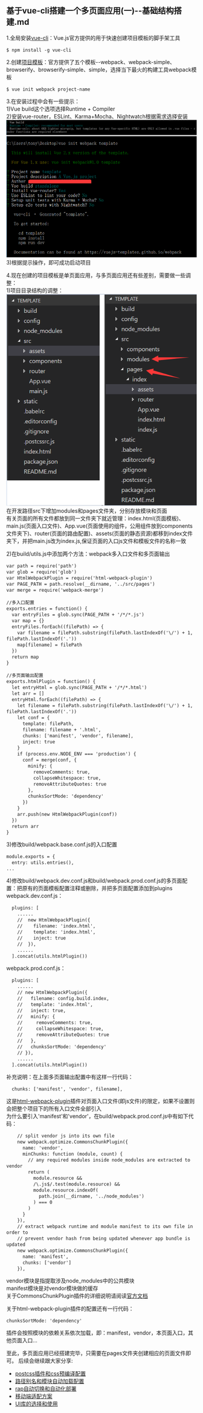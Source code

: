 ## 基于vue-cli搭建一个多页面应用(一)--基础结构搭建.md

1.全局安装[vue-cli](https://github.com/vuejs/vue-cli)：Vue.js官方提供的用于快速创建项目模板的脚手架工具
```
$ npm install -g vue-cli
```

2.创建[项目模板](https://github.com/vuejs-templates)：官方提供了五个模板--webpack、webpack-simple、browserify、browserify-simple、simple，选择当下最火的构建工具webpack模板
```
$ vue init webpack project-name
```

3.在安装过程中会有一些提示：  
1)Vue build这个选项选择Runtime + Compiler  
2)安装vue-router，ESLint、Karma+Mocha、Nightwatch根据需求选择安装
![](imgs/02.png)
![](imgs/01.png)
3)根据提示操作，即可成功启动项目

4.现在创建的项目模板是单页面应用，与多页面应用还有些差别，需要做一些调整：   
1)项目目录结构的调整：  
![](imgs/03.png)  
在开发路径src下增加modules和pages文件夹，分别存放模块和页面   
有关页面的所有文件都放到同一文件夹下就近管理：index.html(页面模板)、main.js(页面入口文件)、App.vue(页面使用的组件，公用组件放到components文件夹下)、router(页面的路由配置)、assets(页面的静态资源)都移到index文件夹下，并把main.js改为index.js,保证页面的入口js文件和模板文件的名称一致  

2)在build/utils.js中添加两个方法：webpack多入口文件和多页面输出
```
var path = require('path')
var glob = require('glob')
var HtmlWebpackPlugin = require('html-webpack-plugin')
var PAGE_PATH = path.resolve(__dirname, '../src/pages')
var merge = require('webpack-merge')

//多入口配置
exports.entries = function() {
  var entryFiles = glob.sync(PAGE_PATH + '/*/*.js')
  var map = {}
  entryFiles.forEach((filePath) => {
    var filename = filePath.substring(filePath.lastIndexOf('\/') + 1, filePath.lastIndexOf('.'))
    map[filename] = filePath
  })
  return map
}

//多页面输出配置
exports.htmlPlugin = function() {
  let entryHtml = glob.sync(PAGE_PATH + '/*/*.html')
  let arr = []
  entryHtml.forEach((filePath) => {
    let filename = filePath.substring(filePath.lastIndexOf('\/') + 1, filePath.lastIndexOf('.'))
    let conf = {
      template: filePath,
      filename: filename + '.html',
      chunks: ['manifest', 'vendor', filename],
      inject: true
    }
    if (process.env.NODE_ENV === 'production') {
      conf = merge(conf, {
        minify: {
          removeComments: true,
          collapseWhitespace: true,
          removeAttributeQuotes: true
        },
        chunksSortMode: 'dependency'
      })
    }
    arr.push(new HtmlWebpackPlugin(conf))
  })
  return arr
}
```

3)修改build/webpack.base.conf.js的入口配置
```
module.exports = {
  entry: utils.entries(),
...
```

4)修改build/webpack.dev.conf.js和build/webpack.prod.conf.js的多页面配置：把原有的页面模板配置注释或删除，并把多页面配置添加到plugins  
webpack.dev.conf.js：
```
  plugins: [
    ......
    //  new HtmlWebpackPlugin({
    //    filename: 'index.html',
    //    template: 'index.html',
    //    inject: true
    //  }),
    ......
  ].concat(utils.htmlPlugin())
```
webpack.prod.conf.js：
```
  plugins: [
    ......
    // new HtmlWebpackPlugin({
    //   filename: config.build.index,
    //   template: 'index.html',
    //   inject: true,
    //   minify: {
    //     removeComments: true,
    //     collapseWhitespace: true,
    //     removeAttributeQuotes: true
    //   },
    //   chunksSortMode: 'dependency'
    // }),
    ......
  ].concat(utils.htmlPlugin())
```


补充说明：在上面多页面输出配置中有这样一行代码：
```
  chunks: ['manifest', 'vendor', filename],
```
这是[html-webpack-plugin](https://github.com/jantimon/html-webpack-plugin)插件对页面入口文件(即js文件)的限定，如果不设置则会把整个项目下的所有入口文件全部引入  
为什么要引入'manifest'和'vendor'，在build/webpack.prod.conf.js中有如下代码：
```
    // split vendor js into its own file
    new webpack.optimize.CommonsChunkPlugin({
      name: 'vendor',
      minChunks: function (module, count) {
        // any required modules inside node_modules are extracted to vendor
        return (
          module.resource &&
          /\.js$/.test(module.resource) &&
          module.resource.indexOf(
            path.join(__dirname, '../node_modules')
          ) === 0
        )
      }
    }),
    // extract webpack runtime and module manifest to its own file in order to
    // prevent vendor hash from being updated whenever app bundle is updated
    new webpack.optimize.CommonsChunkPlugin({
      name: 'manifest',
      chunks: ['vendor']
    }),
```
vendor模块是指提取涉及node_modules中的公共模块  
manifest模块是对vendor模块做的缓存  
关于CommonsChunkPlugin插件的详细说明请阅读[官方文档](https://webpack.js.org/plugins/commons-chunk-plugin/)

关于html-webpack-plugin插件的配置还有一行代码：
```
chunksSortMode: 'dependency'
```
插件会按照模块的依赖关系依次加载，即：manifest，vendor，本页面入口，其他页面入口...    

至此，多页面应用已经搭建完毕，只需要在pages文件夹创建相应的页面文件即可。
后续会继续跟大家分享:

+ <a href="multi-page-app-02.md" target="_blank">postcss插件和css预编译配置</a>
+ <a href="multi-page-app-03.md" target="_blank">路径别名和模块自动加载配置</a>
+ <a href="" target="_blank">rap自动切换和自动化部署</a>
+ <a href="" target="_blank">移动端适配方案</a>
+ <a href="" target="_blank">UI库的选择和使用</a>

